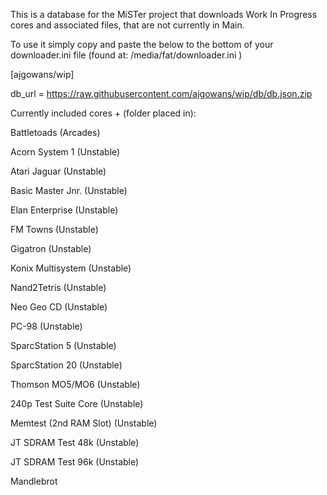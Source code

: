 This is a database for the MiSTer project that downloads Work In Progress cores and associated files, that are not currently in Main.

To use it simply copy and paste the below to the bottom of your downloader.ini file (found at: /media/fat/downloader.ini )

[ajgowans/wip]

db_url = https://raw.githubusercontent.com/ajgowans/wip/db/db.json.zip



Currently included cores + (folder placed in):

Battletoads (Arcades)

Acorn System 1 (Unstable)

Atari Jaguar (Unstable)

Basic Master Jnr. (Unstable)

Elan Enterprise (Unstable)

FM Towns (Unstable)

Gigatron (Unstable)

Konix Multisystem (Unstable)

Nand2Tetris (Unstable)

Neo Geo CD (Unstable)

PC-98 (Unstable)

SparcStation 5 (Unstable)

SparcStation 20 (Unstable)

Thomson MO5/MO6 (Unstable)

240p Test Suite Core (Unstable)

Memtest (2nd RAM Slot) (Unstable)

JT SDRAM Test 48k (Unstable)

JT SDRAM Test 96k (Unstable)

Mandlebrot




